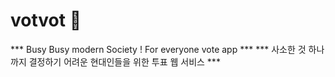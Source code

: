 # votvot 🤖
*** Busy Busy modern Society ! For everyone vote app ***
*** 사소한 것 하나까지 결정하기 어려운 현대인들을 위한 투표 웹 서비스 ***
